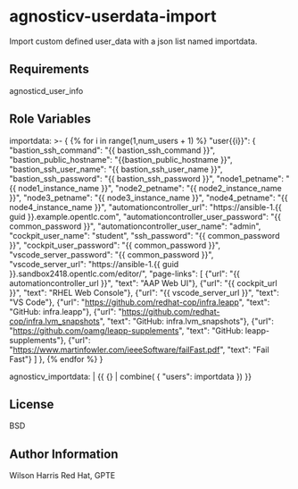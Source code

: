 # agnosticv-userdata-import

Import custom defined user_data with a json list named importdata.

## Requirements
agnosticd_user_info

## Role Variables

importdata: >-
  {
  {% for i in range(1,num_users + 1) %}
  "user{{i}}": {
    "bastion_ssh_command": "{{ bastion_ssh_command }}",
    "bastion_public_hostname": "{{bastion_public_hostname }}",
    "bastion_ssh_user_name": "{{ bastion_ssh_user_name }}",
    "bastion_ssh_password": "{{ bastion_ssh_password }}",
    "node1_petname": "{{ node1_instance_name }}",
    "node2_petname": "{{ node2_instance_name }}",
    "node3_petname": "{{ node3_instance_name }}",
    "node4_petname": "{{ node4_instance_name }}",
    "automationcontroller_url": "https://ansible-1.{{ guid }}.example.opentlc.com",
    "automationcontroller_user_password": "{{ common_password }}",
    "automationcontroller_user_name": "admin",
    "cockpit_user_name": "student",
    "ssh_password": "{{ common_password }}",
    "cockpit_user_password": "{{ common_password }}",
    "vscode_server_password": "{{ common_password }}",
    "vscode_server_url": "https://ansible-1.{{ guid }}.sandbox2418.opentlc.com/editor/",
    "page-links": [
      {"url": "{{ automationcontroller_url }}", "text": "AAP Web UI"},
      {"url": "{{ cockpit_url }}", "text": "RHEL Web Console"},
      {"url": "{{ vscode_server_url }}", "text": "VS Code"},
      {"url": "https://github.com/redhat-cop/infra.leapp", "text": "GitHub: infra.leapp"},
      {"url": "https://github.com/redhat-cop/infra.lvm_snapshots", "text": "GitHub: infra.lvm_snapshots"},
      {"url": "https://github.com/oamg/leapp-supplements", "text": "GitHub: leapp-supplements"},
      {"url": "https://www.martinfowler.com/ieeeSoftware/failFast.pdf", "text": "Fail Fast"}
    ]
    },
  {% endfor %}
  }

agnosticv_importdata: |
  {{ {}
   | combine( {
     "users": importdata })
  }}

License
-------

BSD

Author Information
------------------
Wilson Harris
Red Hat, GPTE